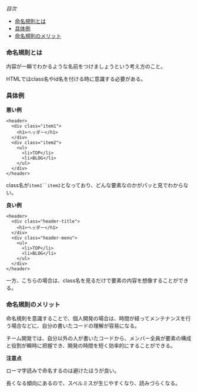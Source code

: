 *目次*
* [命名規則とは](#命名規則とは)
* [具体例](#具体例)
* [命名規則のメリット](#命名規則のメリット)

### 命名規則とは

内容が一瞬でわかるような名前をつけましょうという考え方のこと。

HTMLではclass名やid名を付ける時に意識する必要がある。

### 具体例

**悪い例**

```
<header>
  <div class="item1">
    <h1>ヘッダー</h1>
  </div>
  <div class="item2">
    <ul>
      <li>TOP</li>
      <li>BLOG</li>
    </ul>
  </div>
</header>
```

class名が`item1``item2`となっており、どんな要素なのかがパッと見でわからない。

**良い例**

```
<header>
  <div class="header-title">
    <h1>ヘッダー</h1>
  </div>
  <div class="header-menu">
    <ul>
      <li>TOP</li>
      <li>BLOG</li>
    </ul>
  </div>
</header>
```

一方、こちらの場合は、class名を見るだけで要素の内容を想像することができる。

### 命名規則のメリット

命名規則を意識することで、個人開発の場合は、時間が経ってメンテナンスを行う場合などに、自分の書いたコードの理解が容易になる。

チーム開発では、自分以外の人が書いたコードから、メンバー全員が要素の構成と役割が瞬時に把握でき、開発の時間を短く効率的にすることができる。

**注意点**

ローマ字読みで命名するのは避けたほうが良い。

長くなる傾向にあるので、スペルミスが生じやすくなり、読みづらくなる。

